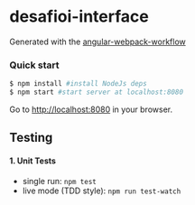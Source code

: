 # desafioi-interface

Generated with the [angular-webpack-workflow](https://github.com/preboot/angular-webpack)

### Quick start

```bash
$ npm install #install NodeJs deps
$ npm start #start server at localhost:8080
```

Go to [http://localhost:8080](http://localhost:8080) in your browser.

## Testing

#### 1. Unit Tests

* single run: `npm test`
* live mode (TDD style): `npm run test-watch`
